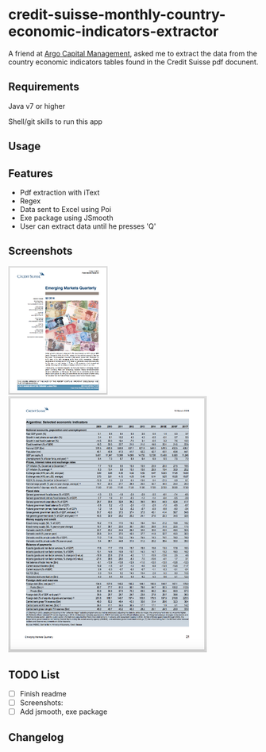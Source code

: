 # credit-suisse-monthly-country-economic-indicators-extractor

A friend at [Argo Capital Management](http://www.argocm.com/about-argo), asked me to extract the data from the country economic indicators tables found in the Credit Suisse pdf docunent. 

Requirements
------------
Java v7 or higher

Shell/git skills to run this app

Usage 
------------


Features 
------------
- Pdf extraction with iText
- Regex
- Data sent to Excel using Poi
- Exe package using JSmooth
- User can extract data until he presses 'Q'

Screenshots
------------
<img width="200" alt="1st page" src="cs2016-page1.png">
<img width="400" alt="Table data to extract" src="cs2016-page21.png">

TODO List
------------
- [ ] Finish readme
- [ ] Screenshots:  
- [ ] Add jsmooth, exe package

Changelog
------------
